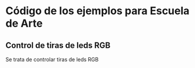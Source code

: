 # Código de los ejemplos para Escuela de Arte


## Control de tiras de leds RGB

Se trata de controlar tiras de leds RGB
